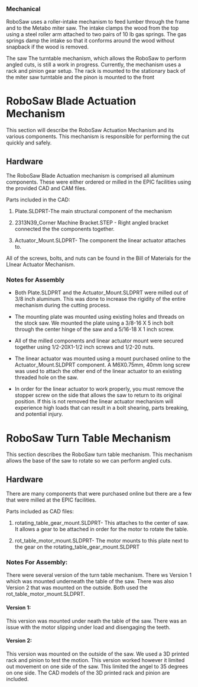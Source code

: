 ### Mechanical
RoboSaw uses a roller-intake mechanism to feed lumber through the frame and to the Metabo miter saw. The intake clamps the wood from the top using a steel roller arm attached to two pairs of 10 lb gas springs. The gas springs damp the intake so that it conforms around the wood without snapback if the wood is removed.

The saw 
The turntable mechanism, which allows the RoboSaw to perform angled cuts, is still a work in progress. Currently, the mechanism uses a rack and pinion gear setup. The rack is mounted to the stationary back of the miter saw turntable and the pinon is mounted to the front 

# RoboSaw Blade Actuation Mechanism
This section will describe the RoboSaw Actuation Mechanism and its various components. This mechanism is responsible for performing the cut quickly and safely.

## Hardware
The RoboSaw Blade Actuation mechanism is comprised all aluminum components. These were either ordered or milled in the EPIC facilities using the provided CAD and CAM files.

Parts included in the CAD:
 
1. Plate.SLDPRT-The main structural component of the mechanism

2. 2313N39_Corner Machine Bracket.STEP - Right angled bracket connected the the components together.

3. Actuator_Mount.SLDPRT- The component the linear actuator attaches to.

All of the screws, bolts, and nuts can be found in the Bill of Materials for the LInear Actuator Mechanism.

### Notes for Assembly

- Both Plate.SLDPRT and the Actuator_Mount.SLDPRT were milled out of 3/8 inch aluminum. This was done to increase the rigidity of the entire mechanism during the cutting process.

- The mounting plate was mounted using existing holes  and threads on the stock saw. We mounted the plate using a 3/8-16 X 5 inch bolt through the center hinge of the saw and a 5/16-18 X 1 inch screw.

- All of the milled components and linear actuator mount were secured together using 1/2-20X1-1/2 inch screws and 1/2-20 nuts.

- The linear actuator was mounted using a mount purchased online to the Actuator_Mount.SLDPRT component. A M6X0.75mm, 40mm long screw was used to attach the other end of the linear actuator to an existing threaded hole on the saw.

- In order for the linear actuator to work properly, you must remove the stopper screw on the side that allows the saw to return to its original position. If this is not removed the linear actuator mechanism will experience high loads that can result in a bolt shearing, parts breaking, and potential injury.

# RoboSaw Turn Table Mechanism

This section describes the RoboSaw turn table mechanism. This mechanism allows the base of the saw to rotate so we can perform angled cuts.

## Hardware

There are many components that were purchased online but there are a few that were milled at the EPIC facilities. 

Parts included as CAD files:

1. rotating_table_gear_mount.SLDPRT- This attaches to the center of saw. It allows a gear to be attached in order for the motor to rotate the table.

2. rot_table_motor_mount.SLDPRT- The motor mounts to this plate next to the gear on the rotating_table_gear_mount.SLDPRT

### Notes For Assembly:

There were several version of the turn table mechanism. There ws Version 1 which was mounted underneath the table of the saw. There was also Version 2 that was mounted on the outside. Both used the rot_table_motor_mount.SLDPRT.

#### Version 1:

This version was mounted under neath the table of the saw. There was an issue with the motor slipping under load and disengaging the teeth. 

#### Version 2:

This version was mounted on the outside of the saw. We used a 3D printed rack and pinion to test the motion. This version worked however it limited out movement on one side of the saw. This limited the angel to 35 degrees on one side. The CAD models of the 3D printed rack and pinion are included.
